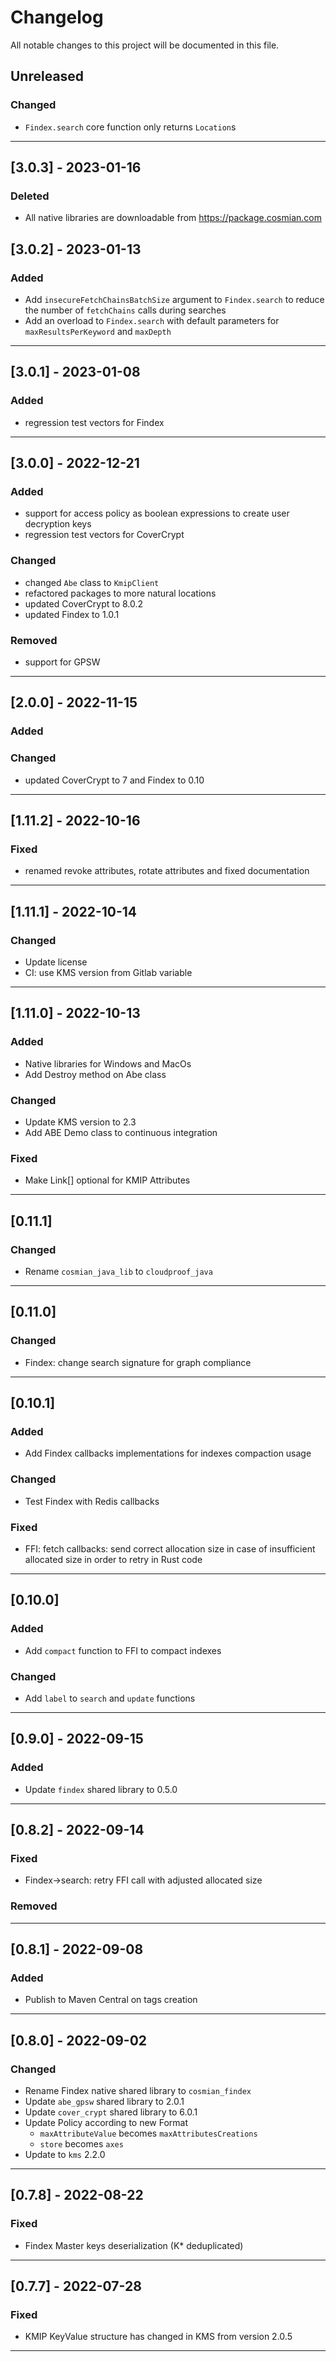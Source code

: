 # Changelog

All notable changes to this project will be documented in this file.

## Unreleased

### Changed

- `Findex.search` core function only returns `Location`s

---

## [3.0.3] - 2023-01-16

### Deleted

- All native libraries are downloadable from <https://package.cosmian.com>

## [3.0.2] - 2023-01-13

### Added

- Add `insecureFetchChainsBatchSize` argument to `Findex.search` to reduce the number of `fetchChains` calls during searches
- Add an overload to `Findex.search` with default parameters for `maxResultsPerKeyword` and `maxDepth`

---

## [3.0.1] - 2023-01-08

### Added

- regression test vectors for Findex

---

## [3.0.0] - 2022-12-21

### Added

- support for access policy as boolean expressions to create user decryption keys
- regression test vectors for CoverCrypt

### Changed

- changed `Abe` class to `KmipClient`
- refactored packages to more natural locations
- updated CoverCrypt to 8.0.2
- updated Findex to 1.0.1

### Removed

- support for GPSW

---

## [2.0.0] - 2022-11-15

### Added

### Changed

- updated CoverCrypt to 7 and Findex to 0.10

---

## [1.11.2] - 2022-10-16

### Fixed

- renamed revoke attributes, rotate attributes and fixed documentation

---

## [1.11.1] - 2022-10-14

### Changed

- Update license
- CI: use KMS version from Gitlab variable

---

## [1.11.0] - 2022-10-13

### Added

- Native libraries for Windows and MacOs
- Add Destroy method on Abe class

### Changed

- Update KMS version to 2.3
- Add ABE Demo class to continuous integration

### Fixed

- Make Link[] optional for KMIP Attributes

---

## [0.11.1]

### Changed

- Rename `cosmian_java_lib` to `cloudproof_java`

---

## [0.11.0]

### Changed

- Findex: change search signature for graph compliance

---

## [0.10.1]

### Added

- Add Findex callbacks implementations for indexes compaction usage

### Changed

- Test Findex with Redis callbacks

### Fixed

- FFI: fetch callbacks: send correct allocation size in case of insufficient allocated size in order to retry in Rust code

---

## [0.10.0]

### Added

- Add `compact` function to FFI to compact indexes

### Changed

- Add `label` to `search` and `update` functions

---

## [0.9.0] - 2022-09-15

### Added

- Update `findex` shared library to 0.5.0

---

## [0.8.2] - 2022-09-14

### Fixed

- Findex->search: retry FFI call with adjusted allocated size

### Removed

---

## [0.8.1] - 2022-09-08

### Added

- Publish to Maven Central on tags creation

---

## [0.8.0] - 2022-09-02

### Changed

- Rename Findex native shared library to `cosmian_findex`
- Update `abe_gpsw` shared library to 2.0.1
- Update `cover_crypt` shared library to 6.0.1
- Update Policy according to new Format
  - `maxAttributeValue` becomes `maxAttributesCreations`
  - `store` becomes `axes`
- Update to `kms` 2.2.0

---

## [0.7.8] - 2022-08-22

### Fixed

- Findex Master keys deserialization (K\* deduplicated)

---

## [0.7.7] - 2022-07-28

### Fixed

- KMIP KeyValue structure has changed in KMS from version 2.0.5

---
